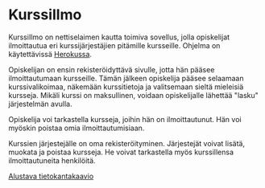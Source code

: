 # KurssiIlmo

KurssiIlmo on nettiselaimen kautta toimiva sovellus, jolla opiskelijat ilmoittautua eri kurssijärjestäjien pitämille kursseille. Ohjelma on käytettävissä [Herokussa](https://kurssiilmo.herokuapp.com/courses).

Opiskelijan on ensin rekisteröidyttävä sivulle, jotta hän pääsee ilmoittautumaan kursseille. Tämän jälkeen opiskelija pääsee selaamaan kurssivalikoimaa, näkemään kurssitietoja ja valitsemaan sieltä mieleisiä kursseja. Mikäli kurssi on maksullinen, voidaan opiskelijalle lähettää "lasku" järjestelmän avulla.

Opiskelija voi tarkastella kursseja, joihin hän on ilmoittautunut. Hän voi myöskin poistaa omia ilmoittautumisiaan.

Kurssien järjestejälle on oma rekisteröityminen. Järjestejät voivat lisätä, muokata ja poistaa kursseja. He voivat tarkastella myös kurssillensa ilmoittautuneita henkilöitä.

[Alustava tietokantakaavio](https://github.com/henripalin/KurssiIlmo/blob/master/dokumentaatio/tietokantakaavio.png)
